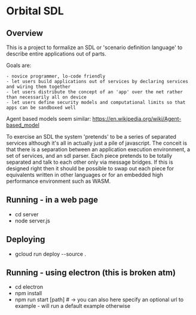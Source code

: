 # Orbital SDL

## Overview

This is a project to formalize an SDL or 'scenario definition language' to describe entire applications out of parts.

Goals are:

	- novice programmer, lo-code friendly
	- let users build applications out of services by declaring services and wiring them together
	- let users distribute the concept of an 'app' over the net rather than necessarily all on device
	- let users define security models and computational limits so that apps can be sandboxed well

Agent based models seem similar: https://en.wikipedia.org/wiki/Agent-based_model

To exercise an SDL the system 'pretends' to be a series of separated services although it's all in actually just a pile of javascript. The conceit is that there is a separation between an application execution environment, a set of services, and an sdl parser. Each piece pretends to be totally separated and talk to each other only via message bridges. If this is designed right then it should be possible to swap out each piece for equivalents written in other languages or for an embedded high performance environment such as WASM.

## Running - in a web page

* cd server
* node server.js

## Deploying

* gcloud run deploy --source .

## Running - using electron (this is broken atm)

* cd electron
* npm install
* npm run start [path] # -> you can also here specify an optional url to example - will run a default example otherwise

